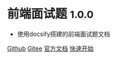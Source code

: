 # 前端面试题 <small>1.0.0</small>
- 使用docsify搭建的前端面试题文档

<a href="https://github.com/kangleyunju/docsify">Github</a>
<a href="https://gitee.com/kangleyunju/docsify">Gitee</a>
<a href="https://docsify.js.org">官方文档</a>
<a href="#README">快速开始</a>